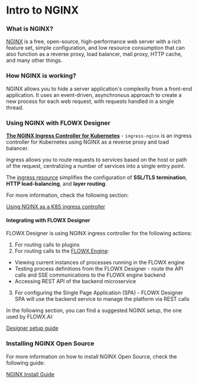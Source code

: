 # Intro to NGINX

### What is NGINX?

[NGINX](https://www.nginx.com/) is a free, open-source, high-performance web server with a rich feature set, simple configuration, and low resource consumption that can also function as a reverse proxy, load balancer, mail proxy, HTTP cache, and many other things.

### How NGINX is working?

NGINX allows you to hide a server application's complexity from a front-end application. It uses an event-driven, asynchronous approach to create a new process for each web request, with requests handled in a single thread.

### Using NGINX with FLOWX Designer

[**The NGINX Ingress Controller for Kubernetes**](https://kubernetes.github.io/ingress-nginx/) - `ingress-nginx` is an ingress controller for Kubernetes using NGINX as a reverse proxy and load balancer.

Ingress allows you to route requests to services based on the host or path of the request, centralizing a number of services into a single entry point.

The [ingress resource](https://www.nginx.com/products/nginx-ingress-controller/nginx-ingress-resources/) simplifies the configuration of **SSL/TLS** **termination**, **HTTP load-balancing**, and **layer routing**.

For more information, check the following section:

[Using NGINX as a K8S ingress controller](https://www.nginx.com/resources/videos/using-nginx-as-a-kubernetes-ingress-controller)

#### Integrating with FLOWX Designer

FLOWX Designer is using NGINX ingress controller for the following actions:

1. For routing calls to plugins
2. For routing calls to the [FLOWX Engine](../../../platform-deep-dive/core-components/flowx-engine.md):

* Viewing current instances of processes running in the FLOWX engine
* Testing process definitions from the FLOWX Designer - route the API calls and SSE communications to the FLOWX engine backend
* Accessing REST API of the backend microservice

3. For configuring the Single Page Application (SPA) - FLOWX Designer SPA will use the backend service to manage the platform via REST calls

In the following section, you can find a suggested NGINX setup, the one used by FLOWX.AI:

[Designer setup guide](../../../flowx-designer/designer-setup-guide/designer-setup-guide.md)

### Installing NGINX Open Source

For more information on how to install NGINX Open Source, check the following guide:

[NGINX Install Guide](https://docs.nginx.com/nginx/admin-guide/installing-nginx/installing-nginx-open-source?_ga=2.31029759.1179818521.1651763502-1509066026.1651763502)

